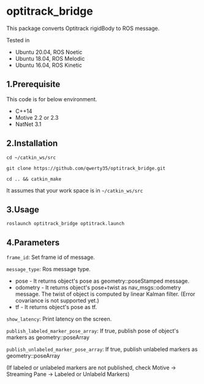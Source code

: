 # optitrack_bridge

This package converts Optitrack rigidBody to ROS message.

Tested in 
- Ubuntu 20.04, ROS Noetic 
- Ubuntu 18.04, ROS Melodic 
- Ubuntu 16.04, ROS Kinetic


1.Prerequisite
------
This code is for below environment.
- C++14
- Motive 2.2 or 2.3
- NatNet 3.1

2.Installation
------
    cd ~/catkin_ws/src

    git clone https://github.com/qwerty35/optitrack_bridge.git

    cd .. && catkin_make

It assumes that your work space is in `~/catkin_ws/src`

3.Usage
------
    roslaunch optitrack_bridge optitrack.launch


4.Parameters
-----
`frame_id`: Set frame id of message.

`message_type`: Ros message type.

+ pose - It returns object's pose as geometry::poseStamped message.
+ odometry - It returns object's pose+twist as nav_msgs::odometry message. The twist of object is computed by linear Kalman filter. (Error covariance is not supported yet.)
+ tf - It returns object's pose as tf.

`show_latency`: Print latency on the screen.

`publish_labeled_marker_pose_array`: If true, publish pose of object's markers as geometry::poseArray 

`publish_unlabeled_marker_pose_array`: If true, publish unlabeled markers as geometry::poseArray

(If labeled or unlabeled markers are not published, check Motive -> Streaming Pane -> Labeled or Unlabeld Markers)
